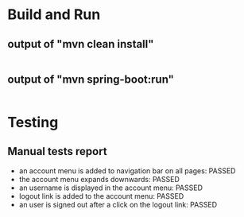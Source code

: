 # Build and Run

## output of "mvn clean install"

```
```

## output of "mvn spring-boot:run"

```
```

# Testing

## Manual tests report

- an account menu is added to navigation bar on all pages: PASSED
- the account menu expands downwards: PASSED
- an username is displayed in the account menu: PASSED
- logout link is added to the account menu: PASSED
- an user is signed out after a click on the logout link: PASSED
